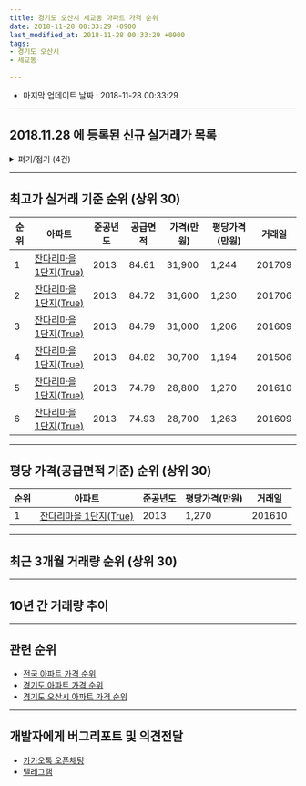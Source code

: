 ```yaml
---
title: 경기도 오산시 세교동 아파트 가격 순위
date: 2018-11-28 00:33:29 +0900
last_modified_at: 2018-11-28 00:33:29 +0900
tags:
- 경기도 오산시
- 세교동

---
```


* 마지막 업데이트 날짜 : 2018-11-28 00:33:29

---

## 2018.11.28 에 등록된 신규 실거래가 목록

<details>
<summary>펴기/접기 (4건)</summary>
<div markdown="1">

|아파트|준공년도|공급면적|가격(만원)|평당가격(만원)|거래일|
|---|---|---|---|---|---|
|[잔다리마을 1단지(True)](https://search.naver.com/search.naver?query=%EA%B2%BD%EA%B8%B0%EB%8F%84+%EC%98%A4%EC%82%B0%EC%8B%9C+%EC%84%B8%EA%B5%90%EB%8F%99+%EC%9E%94%EB%8B%A4%EB%A6%AC%EB%A7%88%EC%9D%84+1%EB%8B%A8%EC%A7%80%28True%29)|2013|74.93|25,500|1,123|<span style="color:red">201811</span>|
|[잔다리마을 1단지(True)](https://search.naver.com/search.naver?query=%EA%B2%BD%EA%B8%B0%EB%8F%84+%EC%98%A4%EC%82%B0%EC%8B%9C+%EC%84%B8%EA%B5%90%EB%8F%99+%EC%9E%94%EB%8B%A4%EB%A6%AC%EB%A7%88%EC%9D%84+1%EB%8B%A8%EC%A7%80%28True%29)|2013|84.72|29,300|1,141|<span style="color:red">201811</span>|
|[잔다리마을 1단지(True)](https://search.naver.com/search.naver?query=%EA%B2%BD%EA%B8%B0%EB%8F%84+%EC%98%A4%EC%82%B0%EC%8B%9C+%EC%84%B8%EA%B5%90%EB%8F%99+%EC%9E%94%EB%8B%A4%EB%A6%AC%EB%A7%88%EC%9D%84+1%EB%8B%A8%EC%A7%80%28True%29)|2013|84.61|27,300|1,064|<span style="color:red">201811</span>|
|[잔다리마을 1단지(True)](https://search.naver.com/search.naver?query=%EA%B2%BD%EA%B8%B0%EB%8F%84+%EC%98%A4%EC%82%B0%EC%8B%9C+%EC%84%B8%EA%B5%90%EB%8F%99+%EC%9E%94%EB%8B%A4%EB%A6%AC%EB%A7%88%EC%9D%84+1%EB%8B%A8%EC%A7%80%28True%29)|2013|84.72|29,500|1,149|<span style="color:red">201811</span>|


</div>
</details>

---

## 최고가 실거래 기준 순위 (상위 30)


|순위|아파트|준공년도|공급면적|가격(만원)|평당가격(만원)|거래일|
|---|---|---|---|---|---|---|
|1|[잔다리마을 1단지(True)](https://search.naver.com/search.naver?query=%EA%B2%BD%EA%B8%B0%EB%8F%84+%EC%98%A4%EC%82%B0%EC%8B%9C+%EC%84%B8%EA%B5%90%EB%8F%99+%EC%9E%94%EB%8B%A4%EB%A6%AC%EB%A7%88%EC%9D%84+1%EB%8B%A8%EC%A7%80%28True%29)|2013|84.61|31,900|1,244|201709|
|2|[잔다리마을 1단지(True)](https://search.naver.com/search.naver?query=%EA%B2%BD%EA%B8%B0%EB%8F%84+%EC%98%A4%EC%82%B0%EC%8B%9C+%EC%84%B8%EA%B5%90%EB%8F%99+%EC%9E%94%EB%8B%A4%EB%A6%AC%EB%A7%88%EC%9D%84+1%EB%8B%A8%EC%A7%80%28True%29)|2013|84.72|31,600|1,230|201706|
|3|[잔다리마을 1단지(True)](https://search.naver.com/search.naver?query=%EA%B2%BD%EA%B8%B0%EB%8F%84+%EC%98%A4%EC%82%B0%EC%8B%9C+%EC%84%B8%EA%B5%90%EB%8F%99+%EC%9E%94%EB%8B%A4%EB%A6%AC%EB%A7%88%EC%9D%84+1%EB%8B%A8%EC%A7%80%28True%29)|2013|84.79|31,000|1,206|201609|
|4|[잔다리마을 1단지(True)](https://search.naver.com/search.naver?query=%EA%B2%BD%EA%B8%B0%EB%8F%84+%EC%98%A4%EC%82%B0%EC%8B%9C+%EC%84%B8%EA%B5%90%EB%8F%99+%EC%9E%94%EB%8B%A4%EB%A6%AC%EB%A7%88%EC%9D%84+1%EB%8B%A8%EC%A7%80%28True%29)|2013|84.82|30,700|1,194|201506|
|5|[잔다리마을 1단지(True)](https://search.naver.com/search.naver?query=%EA%B2%BD%EA%B8%B0%EB%8F%84+%EC%98%A4%EC%82%B0%EC%8B%9C+%EC%84%B8%EA%B5%90%EB%8F%99+%EC%9E%94%EB%8B%A4%EB%A6%AC%EB%A7%88%EC%9D%84+1%EB%8B%A8%EC%A7%80%28True%29)|2013|74.79|28,800|1,270|201610|
|6|[잔다리마을 1단지(True)](https://search.naver.com/search.naver?query=%EA%B2%BD%EA%B8%B0%EB%8F%84+%EC%98%A4%EC%82%B0%EC%8B%9C+%EC%84%B8%EA%B5%90%EB%8F%99+%EC%9E%94%EB%8B%A4%EB%A6%AC%EB%A7%88%EC%9D%84+1%EB%8B%A8%EC%A7%80%28True%29)|2013|74.93|28,700|1,263|201609|


---

## 평당 가격(공급면적 기준) 순위 (상위 30)


|순위|아파트|준공년도|평당가격(만원)|거래일|
|---|---|---|---|---|
|1|[잔다리마을 1단지(True)](https://search.naver.com/search.naver?query=%EA%B2%BD%EA%B8%B0%EB%8F%84+%EC%98%A4%EC%82%B0%EC%8B%9C+%EC%84%B8%EA%B5%90%EB%8F%99+%EC%9E%94%EB%8B%A4%EB%A6%AC%EB%A7%88%EC%9D%84+1%EB%8B%A8%EC%A7%80%28True%29)|2013|1,270|201610|


---

## 최근 3개월 거래량 순위 (상위 30)


<div style="width:100%;">
    <canvas id="deal_count_ranking" height="250"></canvas>
</div>


<script>
new Chart(document.getElementById("deal_count_ranking"), {
    type: 'horizontalBar',
    data: {
        labels: ['잔다리마을 1단지(True)'],
        datasets: [{
            label: '실거래 수',
            data: [17],
            borderColor: "rgba(255, 0, 128, 1)",
            backgroundColor: "rgba(255, 0, 128, 0.5)",
            fill: false,
        }]
    },
    options: {
        responsive: true,
        title: {
            display: true,
            text: '최근 3개월 거래량 순위'
        },
        tooltips: {
            mode: 'index',
            intersect: false,
            callbacks: {
                title: function(tooltipItems, data) {
                    return "실거래 수:";
                },
                label: function(tooltipItem, data) {
                    return data.labels[tooltipItem.index] + ": " + tooltipItem.xLabel;
                }
            }
        },
        hover: {
            mode: 'nearest',
            intersect: true
        },
        scales: {
            xAxes: [{
                display: true,
                scaleLabel: {
                    display: true,
                    labelString: '실거래 수'
                },
                ticks: {
                    suggestedMin: 0,
                }
            }],
            yAxes: [{
                display: true,
                ticks: {
                    autoSkip: false,
                    callback: function(value, index, values) {
                        if (value.length > 15)
                            return value.substr(0, 13) + "...";
                        else
                            return value;
                    }
                },
                scaleLabel: {
                    display: false,
                }
            }]
        }
    }
});

</script>


---

## 10년 간 거래량 추이


<div style="width:100%;">
    <canvas id="deal_progress" height="250"></canvas>
</div>

<script>
new Chart(document.getElementById("deal_progress"), {
    type: 'line',
    data: {
        labels: ['200811','200812','200901','200902','200903','200904','200905','200906','200907','200908','200909','200910','200911','200912','201001','201002','201003','201004','201005','201006','201007','201008','201009','201010','201011','201012','201101','201102','201103','201104','201105','201106','201107','201108','201109','201110','201111','201112','201201','201202','201203','201204','201205','201206','201207','201208','201209','201210','201211','201212','201301','201302','201303','201304','201305','201306','201307','201308','201309','201310','201311','201312','201401','201402','201403','201404','201405','201406','201407','201408','201409','201410','201411','201412','201501','201502','201503','201504','201505','201506','201507','201508','201509','201510','201511','201512','201601','201602','201603','201604','201605','201606','201607','201608','201609','201610','201611','201612','201701','201702','201703','201704','201705','201706','201707','201708','201709','201710','201711','201712','201801','201802','201803','201804','201805','201806','201807','201808','201809','201810','201811'],
        datasets: [{
            label: '실거래 수',
            pointRadius: 1,
            data: [0, 0, 0, 0, 0, 0, 0, 0, 0, 0, 0, 0, 0, 0, 0, 0, 0, 0, 0, 0, 0, 0, 0, 0, 0, 0, 0, 0, 0, 0, 0, 0, 0, 0, 0, 0, 0, 0, 0, 0, 0, 0, 0, 0, 0, 0, 0, 0, 0, 0, 0, 0, 0, 0, 0, 0, 0, 0, 1, 0, 0, 2, 3, 2, 8, 3, 3, 3, 2, 4, 5, 7, 5, 3, 4, 2, 6, 6, 11, 7, 8, 1, 5, 7, 3, 1, 1, 3, 6, 11, 6, 7, 5, 7, 13, 8, 4, 4, 2, 3, 3, 1, 9, 10, 6, 3, 9, 4, 2, 3, 4, 5, 7, 3, 2, 8, 2, 11, 6, 6, 5],
            borderColor: "rgba(255, 201, 14, 1)",
            backgroundColor: "rgba(255, 201, 14, 0.5)",
            fill: true,
        }]
    },
    options: {
        responsive: true,
        title: {
            display: true,
            text: '10년간 거래량 추이'
        },
        tooltips: {
            mode: 'index',
            intersect: false,
        },
        hover: {
            mode: 'nearest',
            intersect: true
        },
        scales: {
            xAxes: [{
                display: true,
                scaleLabel: {
                    display: true,
                    labelString: '년/월'
                }
            }],
            yAxes: [{
                display: true,
                ticks: {
                    suggestedMin: 0,
                },
                scaleLabel: {
                    display: true,
                    labelString: '실거래 수'
                }
            }]
        }
    }
});

</script>


---

## 관련 순위

- [전국 아파트 가격 순위](https://inasie.github.io/apt-ranking/전국)
- [경기도 아파트 가격 순위](https://inasie.github.io/apt-ranking/경기도)
- [경기도 오산시 아파트 가격 순위](https://inasie.github.io/apt-ranking/경기도-오산시)


---

## 개발자에게 버그리포트 및 의견전달

- [카카오톡 오픈채팅](https://open.kakao.com/o/gLJUAP4)
- [텔레그램](https://t.me/inasie)

